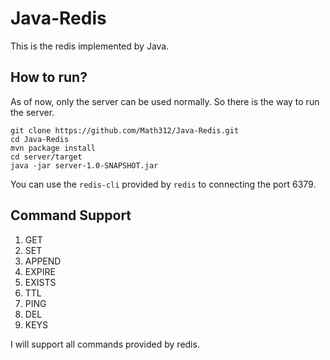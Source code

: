 # Java-Redis

This is the redis implemented by Java.

## How to run?

As of now, only the server can be used normally. So there is the way to run the server.

```
git clone https://github.com/Math312/Java-Redis.git
cd Java-Redis
mvn package install
cd server/target
java -jar server-1.0-SNAPSHOT.jar
```

You can use the `redis-cli` provided by `redis` to connecting the port 6379.

## Command Support

1. GET
2. SET
3. APPEND
4. EXPIRE
5. EXISTS
6. TTL
7. PING
8. DEL
9. KEYS

I will support all commands provided by redis.